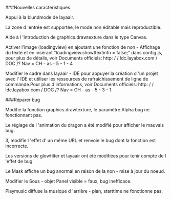 ###Nouvelles caractéristiques

Appui à la blundmode de layaair.

La zone d 'entrée est supportée, le mode non éditable mais reproductible.

Aide à l 'introduction de graphics.drawtexture dans le type Canvas.

Activer l'image (loadingview) en ajoutant une fonction de non - Affichage du texte et en insérant "loadingview.showttextinfo = false;" dans config.js, pour plus de détails, voir Documents officiels: http: / / ldc.layabox.com / DOC /? Nav = CH - as - 5 - 1 - 4

Modifier le cadre <app > dans layaair - IDE pour appuyer la création d 'un projet avec l' IDE et utiliser les ressources de rafraîchissement de ligne de commande.Pour plus d'informations, voir Documents officiels: http: / / ldc.layabox.com / DOC /? Nav = CH - as - 5 - 3 - 1.


###Réparer bug

Modifie la fonction graphics.drawtexture, le paramètre Alpha bug ne fonctionnant pas.

Le réglage de l 'animation du dragon a été modifié pour afficher le mauvais bug.

3, modifie l 'effet d' un même URL et renvoie le bug dont la fonction est incorrecte.

Les versions de glowfilter et layaair ont été modifiées pour tenir compte de l 'effet de bug.

Le Mask affiche un bug anormal en raison de la non - mise à jour du noeud.

Modifier le Sous - objet Panel visible = faux, bug inefficace.

Playmusic diffuse la musique d 'arrière - plan, starttime ne fonctionne pas.


